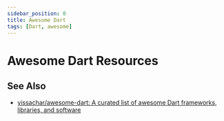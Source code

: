 ```yaml
---
sidebar_position: 0
title: Awesome Dart
tags: [Dart, awesome]
---
```


Awesome Dart Resources 
======================


See Also
--------

- [yissachar/awesome-dart: A curated list of awesome Dart frameworks, libraries, and software](https://github.com/yissachar/awesome-dart)
